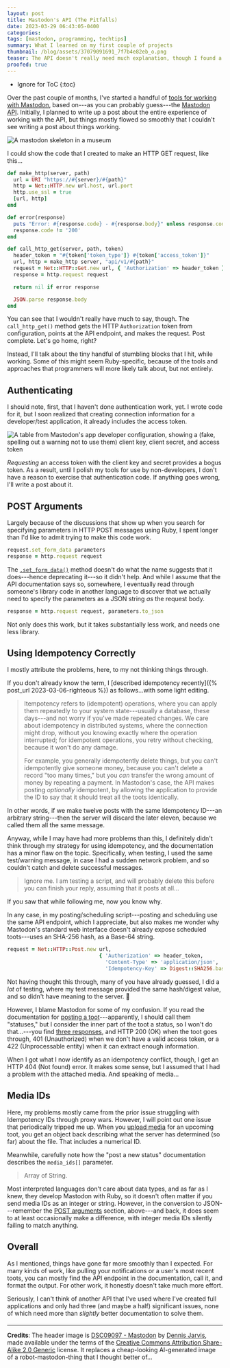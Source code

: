 ```yaml
---
layout: post
title: Mastodon's API (The Pitfalls)
date: 2023-03-29 06:43:05-0400
categories:
tags: [mastodon, programming, techtips]
summary: What I learned on my first couple of projects
thumbnail: /blog/assets/37079091691_7f7b4e82eb_o.png
teaser: The API doesn't really need much explanation, though I found a couple of potential traps.
proofed: true
---
```


* Ignore for ToC
{:toc}

Over the past couple of months, I've started a handful of [tools for working with Mastodon](https://github.com/jcolag/tool-trunk), based on---as you can probably guess---the [Mastodon API](https://docs.joinmastodon.org/client/intro/).  Initially, I planned to write up a post about the entire experience of working with the API, but things mostly flowed so smoothly that I couldn't see writing a post about things working.

![A mastodon skeleton in a museum](/blog/assets/37079091691_7f7b4e82eb_o.png "The API has good bones, you see, but...")

I could show the code that I created to make an HTTP GET request, like this...

```ruby
def make_http(server, path)
  url = URI "https://#{server}/#{path}"
  http = Net::HTTP.new url.host, url.port
  http.use_ssl = true
  [url, http]
end

def error(response)
  puts "Error: #{response.code} - #{response.body}" unless response.code == '200'
  response.code != '200'
end

def call_http_get(server, path, token)
  header_token = "#{token['token_type']} #{token['access_token']}"
  url, http = make_http server, "api/v1/#{path}"
  request = Net::HTTP::Get.new url, { 'Authorization' => header_token }
  response = http.request request

  return nil if error response

  JSON.parse response.body
end
```

You can see that I wouldn't really have much to say, though.  The `call_http_get()` method gets the HTTP `Authorization` token from configuration, points at the API endpoint, and makes the request.  Post complete.  Let's go home, right?

Instead, I'll talk about the tiny handful of stumbling blocks that I hit, while working.  Some of this might seem Ruby-specific, because of the tools and approaches that programmers will more likely talk about, but not entirely.

## Authenticating

I should note, first, that I haven't done authentication work, yet.  I wrote code for it, but I soon realized that creating connection information for a developer/test application, it already includes the access token.

![A table from Mastodon's app developer configuration, showing a (fake, spelling out a warning not to use them) client key, client secret, and access token](/blog/assets/Mastodon-dev-application-keys.png "I don't know why it bothers with the client key and secret")

*Requesting* an access token with the client key and secret provides a bogus token.  As a result, until I polish my tools for use by non-developers, I don't have a reason to exercise that authentication code.  If anything goes wrong, I'll write a post about it.

## POST Arguments

Largely because of the discussions that show up when you search for specifying parameters in HTTP POST messages using Ruby, I spent longer than I'd like to admit trying to make this code work.

```ruby
request.set_form_data parameters
response = http.request request
```

The [`.set_form_data()`](https://apidock.com/ruby/Net/HTTPHeader/set_form_data) method doesn't do what the name suggests that it does---hence deprecating it---so it didn't help.  And while I assume that the API documentation says so, somewhere, I eventually read through someone's library code in another language to discover that we actually need to specify the parameters as a JSON string *as* the request body.

```ruby
response = http.request request, parameters.to_json
```

Not only does this work, but it takes substantially less work, and needs one less library.

## Using Idempotency Correctly

I mostly attribute the problems, here, to my not thinking things through.

If you don't already know the term, I [described idempotency recently]({% post_url 2023-03-06-righteous %}) as follows...with some light editing.

 > Itempotency refers to (idempotent) operations, where you can apply them repeatedly to your system state---usually a database, these days---and not worry if you've made repeated changes.  We care about idempotency in distributed systems, where the connection might drop, without you knowing exactly where the operation interrupted; for idempotent operations, you retry without checking, because it won't do any damage.
 >
 > For example, you generally idempotently delete things, but you can't idempotently give someone money, because you can't delete a record "too many times," but you *can* transfer the wrong amount of money by repeating a payment.  In Mastodon's case, the API makes posting *optionally* idempotent, by allowing the application to provide the ID to say that it should treat all the toots identically.

In other words, if we make twelve posts with the same Idempotency ID---an arbitrary string---then the server will discard the later eleven, because we called them all the same message.

Anyway, while I may have had more problems than this, I definitely didn't think through my strategy for using idempotency, and the documentation has a minor flaw on the topic.  Specifically, when testing, I used the same test/warning message, in case I had a sudden network problem, and so couldn't catch and delete successful messages.

 > Ignore me.  I am testing a script, and will probably delete this before you can finish your reply, assuming that it posts at all...

If you saw that while following me, now you know why.

In any case, in my posting/scheduling script---posting and scheduling use the same API endpoint, which I appreciate, but also makes me wonder why Mastodon's standard web interface doesn't already expose scheduled toots---uses an SHA-256 hash, as a Base-64 string.

```ruby
request = Net::HTTP::Post.new url,
                              { 'Authorization' => header_token,
                                'Content-Type' => 'application/json',
                                'Idempotency-Key' => Digest::SHA256.base64digest(parameters[:status]) }
```

Not having thought this through, many of you have already guessed, I did a *lot* of testing, where my test message provided the same hash/digest value, and so didn't have meaning to the server.  🤦

However, I blame Mastodon for some of my confusion.  If you read the documentation for [posting a toot](https://docs.joinmastodon.org/methods/statuses/#create)---apparently, I should call them "statuses," but I consider the inner part of the toot a status, so I won't do that...---you find [three responses](https://docs.joinmastodon.org/methods/statuses/#response), and HTTP 200 (OK) when the toot goes through, 401 (Unauthorized) when we don't have a valid access token, or a 422 (Unprocessable entity) when it can extract enough information.

When I got what I now identify as an idempotency conflict, though, I get an HTTP 404 (Not found) error.  It makes some sense, but I assumed that I had a problem with the attached media.  And speaking of media...

## Media IDs

Here, my problems mostly came from the prior issue struggling with Idempotency IDs through proxy wars.  However, I will point out one issue that periodically tripped me up.  When you [upload media](https://docs.joinmastodon.org/methods/media/#v2) for an upcoming toot, you get an object back describing what the server has determined (so far) about the file.  That includes a numerical ID.

Meanwhile, carefully note how the "post a new status" documentation describes the `media_ids[]` parameter.

 > Array of String.

Most interpreted languages don't care about data types, and as far as I knew, they develop Mastodon with Ruby, so it doesn't often matter if you send media IDs as an integer or string.  However, in the conversion to JSON---remember the [POST arguments](#post-arguments) section, above---and back, it does seem to at least occasionally make a difference, with integer media IDs silently failing to match anything.

## Overall

As I mentioned, things have gone far more smoothly than I expected.  For many kinds of work, like pulling your notifications or a user's most recent toots, you can mostly find the API endpoint in the documentation, call it, and format the output.  For other work, it honestly doesn't take much more effort.

Seriously, I can't think of another API that I've used where I've created full applications and only had three (and maybe a half) significant issues, none of which need more than *slightly* better documentation to solve them.

#### <i class="fab fa-mastodon"></i>

* * *

**Credits**:  The header image is [DSC09097 - Mastodon](https://www.flickr.com/photos/22490717@N02/37079091691) by [Dennis Jarvis](https://www.flickr.com/photos/archer10/), made available under the terms of the [Creative Commons Attribution Share-Alike 2.0 Generic](https://creativecommons.org/licenses/by-sa/2.0/) license.  It replaces a cheap-looking AI-generated image of a robot-mastodon-thing that I thought better of...
